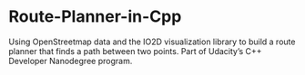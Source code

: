 # Route-Planner-in-Cpp
Using OpenStreetmap data and the IO2D visualization library to build a route planner that finds a path between two points. Part of Udacity’s C++ Developer Nanodegree program. 
